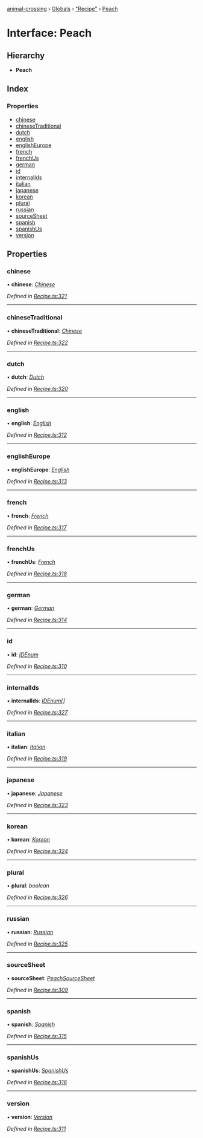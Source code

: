 [animal-crossing](../README.md) › [Globals](../globals.md) › ["Recipe"](../modules/_recipe_.md) › [Peach](_recipe_.peach.md)

# Interface: Peach

## Hierarchy

* **Peach**

## Index

### Properties

* [chinese](_recipe_.peach.md#chinese)
* [chineseTraditional](_recipe_.peach.md#chinesetraditional)
* [dutch](_recipe_.peach.md#dutch)
* [english](_recipe_.peach.md#english)
* [englishEurope](_recipe_.peach.md#englisheurope)
* [french](_recipe_.peach.md#french)
* [frenchUs](_recipe_.peach.md#frenchus)
* [german](_recipe_.peach.md#german)
* [id](_recipe_.peach.md#id)
* [internalIds](_recipe_.peach.md#internalids)
* [italian](_recipe_.peach.md#italian)
* [japanese](_recipe_.peach.md#japanese)
* [korean](_recipe_.peach.md#korean)
* [plural](_recipe_.peach.md#plural)
* [russian](_recipe_.peach.md#russian)
* [sourceSheet](_recipe_.peach.md#sourcesheet)
* [spanish](_recipe_.peach.md#spanish)
* [spanishUs](_recipe_.peach.md#spanishus)
* [version](_recipe_.peach.md#version)

## Properties

###  chinese

• **chinese**: *[Chinese](../enums/_recipe_.chinese.md)*

*Defined in [Recipe.ts:321](https://github.com/Norviah/animal-crossing/blob/fbef868/module/types/Recipe.ts#L321)*

___

###  chineseTraditional

• **chineseTraditional**: *[Chinese](../enums/_recipe_.chinese.md)*

*Defined in [Recipe.ts:322](https://github.com/Norviah/animal-crossing/blob/fbef868/module/types/Recipe.ts#L322)*

___

###  dutch

• **dutch**: *[Dutch](../enums/_recipe_.dutch.md)*

*Defined in [Recipe.ts:320](https://github.com/Norviah/animal-crossing/blob/fbef868/module/types/Recipe.ts#L320)*

___

###  english

• **english**: *[English](../enums/_recipe_.english.md)*

*Defined in [Recipe.ts:312](https://github.com/Norviah/animal-crossing/blob/fbef868/module/types/Recipe.ts#L312)*

___

###  englishEurope

• **englishEurope**: *[English](../enums/_recipe_.english.md)*

*Defined in [Recipe.ts:313](https://github.com/Norviah/animal-crossing/blob/fbef868/module/types/Recipe.ts#L313)*

___

###  french

• **french**: *[French](../enums/_recipe_.french.md)*

*Defined in [Recipe.ts:317](https://github.com/Norviah/animal-crossing/blob/fbef868/module/types/Recipe.ts#L317)*

___

###  frenchUs

• **frenchUs**: *[French](../enums/_recipe_.french.md)*

*Defined in [Recipe.ts:318](https://github.com/Norviah/animal-crossing/blob/fbef868/module/types/Recipe.ts#L318)*

___

###  german

• **german**: *[German](../enums/_recipe_.german.md)*

*Defined in [Recipe.ts:314](https://github.com/Norviah/animal-crossing/blob/fbef868/module/types/Recipe.ts#L314)*

___

###  id

• **id**: *[IDEnum](../enums/_recipe_.idenum.md)*

*Defined in [Recipe.ts:310](https://github.com/Norviah/animal-crossing/blob/fbef868/module/types/Recipe.ts#L310)*

___

###  internalIds

• **internalIds**: *[IDEnum](../enums/_recipe_.idenum.md)[]*

*Defined in [Recipe.ts:327](https://github.com/Norviah/animal-crossing/blob/fbef868/module/types/Recipe.ts#L327)*

___

###  italian

• **italian**: *[Italian](../enums/_recipe_.italian.md)*

*Defined in [Recipe.ts:319](https://github.com/Norviah/animal-crossing/blob/fbef868/module/types/Recipe.ts#L319)*

___

###  japanese

• **japanese**: *[Japanese](../enums/_recipe_.japanese.md)*

*Defined in [Recipe.ts:323](https://github.com/Norviah/animal-crossing/blob/fbef868/module/types/Recipe.ts#L323)*

___

###  korean

• **korean**: *[Korean](../enums/_recipe_.korean.md)*

*Defined in [Recipe.ts:324](https://github.com/Norviah/animal-crossing/blob/fbef868/module/types/Recipe.ts#L324)*

___

###  plural

• **plural**: *boolean*

*Defined in [Recipe.ts:326](https://github.com/Norviah/animal-crossing/blob/fbef868/module/types/Recipe.ts#L326)*

___

###  russian

• **russian**: *[Russian](../enums/_recipe_.russian.md)*

*Defined in [Recipe.ts:325](https://github.com/Norviah/animal-crossing/blob/fbef868/module/types/Recipe.ts#L325)*

___

###  sourceSheet

• **sourceSheet**: *[PeachSourceSheet](../enums/_recipe_.peachsourcesheet.md)*

*Defined in [Recipe.ts:309](https://github.com/Norviah/animal-crossing/blob/fbef868/module/types/Recipe.ts#L309)*

___

###  spanish

• **spanish**: *[Spanish](../enums/_recipe_.spanish.md)*

*Defined in [Recipe.ts:315](https://github.com/Norviah/animal-crossing/blob/fbef868/module/types/Recipe.ts#L315)*

___

###  spanishUs

• **spanishUs**: *[SpanishUs](../enums/_recipe_.spanishus.md)*

*Defined in [Recipe.ts:316](https://github.com/Norviah/animal-crossing/blob/fbef868/module/types/Recipe.ts#L316)*

___

###  version

• **version**: *[Version](../enums/_recipe_.version.md)*

*Defined in [Recipe.ts:311](https://github.com/Norviah/animal-crossing/blob/fbef868/module/types/Recipe.ts#L311)*
